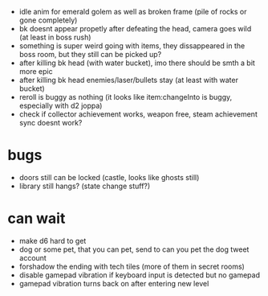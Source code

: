 * idle anim for emerald golem as well as broken frame (pile of rocks or gone completely)
* bk doesnt appear propetly after defeating the head, camera goes wild (at least in boss rush)
* something is super weird going with items, they dissappeared in the boss room, but they still can be picked up?
* after killing bk head (with water bucket), imo there should be smth a bit more epic
* after killing bk head enemies/laser/bullets stay (at least with water bucket)
* reroll is buggy as nothing (it looks like item:changeInto is buggy, especially with d2 joppa)
* check if collector achievement works, weapon free, steam achievement sync doesnt work?

# bugs

* doors still can be locked (castle, looks like ghosts still)
* library still hangs? (state change stuff?)

# can wait
 * make d6 hard to get
 * dog or some pet, that you can pet, send to can you pet the dog tweet account
 * forshadow the ending with tech tiles (more of them in secret rooms)
 * disable gamepad vibration if keyboard input is detected but no gamepad
 * gamepad vibration turns back on after entering new level
